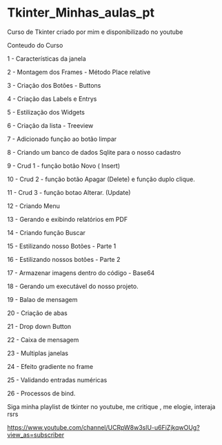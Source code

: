 # Tkinter_Minhas_aulas_pt
Curso de Tkinter criado por mim e disponibilizado no youtube

Conteudo do Curso

1 - Características da janela

2 - Montagem dos Frames - Método Place relative

3 - Criação dos Botões - Buttons

4 - Criação das Labels e Entrys

5 - Estilização dos Widgets

6 - Criação da lista - Treeview

7 - Adicionado função ao botão limpar

8 - Criando um banco de dados Sqlite para o nosso cadastro

9 -  Crud 1 - função botão Novo ( Insert)

10 - Crud 2 - função botão Apagar (Delete) e função duplo clique.

11 - Crud 3 - função botao Alterar. (Update)

12 - Criando Menu

13 - Gerando e exibindo relatórios em PDF 

14 - Criando função Buscar

15 - Estilizando nosso Botões - Parte 1

16 - Estilizando nossos botões - Parte 2

17 - Armazenar imagens dentro do código - Base64

18 - Gerando um executável do nosso projeto.

19 - Balao de mensagem

20 - Criação de abas

21 - Drop down Button

22 - Caixa de mensagem

23 - Multiplas janelas

24 - Efeito gradiente no frame

25 - Validando entradas numéricas

26 - Processos de bind.

Siga minha playlist de tkinter no youtube, me critique , me elogie, interaja rsrs

https://www.youtube.com/channel/UCRpW8w3slU-u6FiZjkqwOUg?view_as=subscriber
